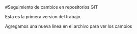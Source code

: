 #Seguimiento de cambios en repositorios GIT

Esta es la primera version del trabajo. 

Agregamos una nueva linea en el archivo para ver los cambios
